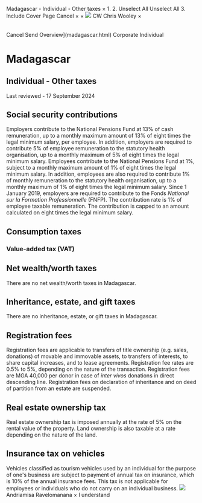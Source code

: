 Madagascar - Individual - Other taxes
×
1.
2.
Unselect All
Unselect All
3.
Include Cover Page
Cancel
×
×
![](-/media/world-wide-tax-summaries/attachments/global---chris-wooley.ashx%3Frev=ac5e5f3223b34096b1afc2a6009c7320&revision=ac5e5f32-23b3-4096-b1af-c2a6009c7320&hash=859B7ADC84DC2CBEC9760E9E6EE7DE6D0A8BFCDF)
CW
Chris Wooley
×
######
Cancel
Send
Overview](madagascar.html)
Corporate
Individual
# Madagascar
## Individual - Other taxes
Last reviewed - 17 September 2024
## Social security contributions
Employers contribute to the National Pensions Fund at 13% of cash remuneration, up to a monthly maximum amount of 13% of eight times the legal minimum salary, per employee. In addition, employers are required to contribute 5% of employee remuneration to the statutory health organisation, up to a monthly maximum of 5% of eight times the legal minimum salary.
Employees contribute to the National Pensions Fund at 1%, subject to a monthly maximum amount of 1% of eight times the legal minimum salary. In addition, employees are also required to contribute 1% of monthly remuneration to the statutory health organisation, up to a monthly maximum of 1% of eight times the legal minimum salary.
Since 1 January 2019, employers are required to contribute to the Fonds *National sur la Formation Professionnelle* (FNFP). The contribution rate is 1% of employee taxable remuneration. The contribution is capped to an amount calculated on eight times the legal minimum salary.
## Consumption taxes
### Value-added tax (VAT)
## Net wealth/worth taxes
There are no net wealth/worth taxes in Madagascar.
## Inheritance, estate, and gift taxes
There are no inheritance, estate, or gift taxes in Madagascar.
## Registration fees
Registration fees are applicable to transfers of title ownership (e.g. sales, donations) of movable and immovable assets, to transfers of interests, to share capital increases, and to lease agreements.
Registration fee rates are 0.5% to 5%, depending on the nature of the transaction.
Registration fees are MGA 40,000 per donor in case of *inter vivos* donations in direct descending line.
Registration fees on declaration of inheritance and on deed of partition from an estate are suspended.
## Real estate ownership tax
Real estate ownership tax is imposed annually at the rate of 5% on the rental value of the property. Land ownership is also taxable at a rate depending on the nature of the land.
## Insurance tax on vehicles
Vehicles classified as tourism vehicles used by an individual for the purpose of one's business are subject to payment of annual tax on insurance, which is 10% of the annual insurance fees. This tax is not applicable for employees or individuals who do not carry on an individual business.
![](-/media/world-wide-tax-summaries/attachments/madagascar---andriamisa-ravelomanana.ashx%3Frev=22c5f70e2e6848d6a7278a723f553d83&revision=22c5f70e-2e68-48d6-a727-8a723f553d83&hash=6A92A76262C9B10C1B6A9A27799308FB91827958)
Andriamisa Ravelomanana
×
I understand